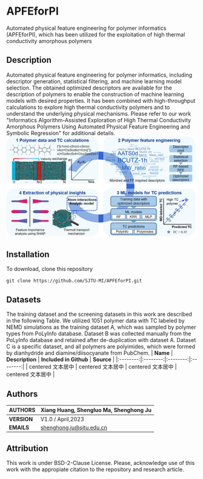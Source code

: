 # APFEforPI
Automated physical feature engineering for polymer informatics (APFEforPI), which has been utilized for the exploitation of high thermal conductivity amorphous polymers
## Description
Automated physical feature engineering for polymer informatics, including descriptor generation, statistical filtering, and machine learning model selection. The obtained optimized descriptors are available for the description of polymers to enable the construction of machine learning models with desired properties. It has been combined with high-throughput calculations to explore high thermal conductivity polymers and to understand the underlying physical mechanisms.  Please refer to our work "Informatics Algorithm-Assisted Exploration of High Thermal Conductivity Amorphous Polymers Using Automated Physical Feature Engineering and Symbolic Regression" for additional details.
![workflow](https://github.com/SJTU-MI/APFEforPI/blob/main/workflow.jpg)
## Installation
To download, clone this repository<br>
````
git clone https://github.com/SJTU-MI/APFEforPI.git
````
## Datasets
The training dataset and the screening datasets in this work are described in the following Table. We utilized 1051 polymer data with TC labeled by NEMD simulations as the training dataset A, which was sampled by polymer types from PoLyInfo database. Dataset B was collected manually from the PoLyInfo database and retained after de-duplication with dataset A. Dataset C is a specific dataset, and all polymers are polyimides, which were formed by dianhydride and diamine/diisocyanate from PubChem.
| **Name** | **Description** | **Included in Github** | **Source** |
|:--------:|:--------:|:--------:|:--------:|
| centered 文本居中 | centered 文本居中 | centered 文本居中 | centered 文本居中 | 


## Authors

| **AUTHORS** |Xiang Huang, Shengluo Ma, Shenghong Ju            |
|-------------|--------------------------------------------------|
| **VERSION** | V1.0 / April,2023                               |
| **EMAILS**  | shenghong.ju@sjtu.edu.cn                         |

## Attribution
This work is under BSD-2-Clause License. Please, acknowledge use of this work with the appropiate citation to the repository and research article.
